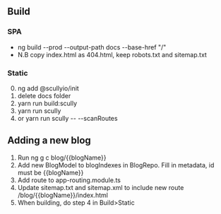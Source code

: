 ## Build

### SPA
- ng build --prod --output-path docs --base-href "/"
- N.B copy index.html as 404.html, keep robots.txt and sitemap.txt

### Static
 0. ng add @scullyio/init
 1. delete docs folder
 2. yarn run build:scully
 3. yarn run scully
 4. or yarn run scully -- --scanRoutes

## Adding a new blog
 1. Run ng g c blog/{{blogName}}
 2. Add new BlogModel to blogIndexes in BlogRepo. Fill in metadata, id must be {{blogName}}
 3. Add route to app-routing.module.ts
 4. Update sitemap.txt and sitemap.xml to include new route /blog/{{blogName}}/index.html
 5. When building, do step 4 in Build>Static

